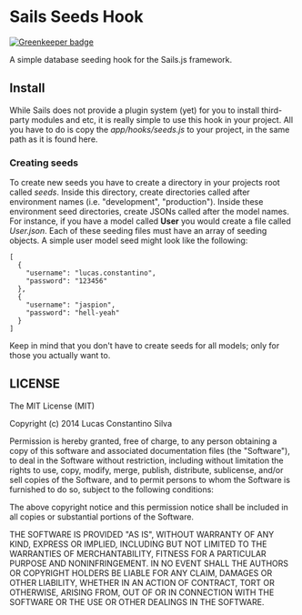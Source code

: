 Sails Seeds Hook
================

[![Greenkeeper badge](https://badges.greenkeeper.io/lucasconstantino/sails-hooks-seeds.svg)](https://greenkeeper.io/)

A simple database seeding hook for the Sails.js framework.

## Install

While Sails does not provide a plugin system (yet) for you to install third-party modules and etc, it is really simple to use this hook in your project. All you have to do is copy the *app/hooks/seeds.js* to your project, in the same path as it is found here.

### Creating seeds

To create new seeds you have to create a directory in your projects root called *seeds*. Inside this directory, create directories called after environment names (i.e. "development", "production"). Inside these environment seed directories, create JSONs called after the model names. For instance, if you have a model called **User** you would create a file called *User.json*. Each of these seeding files must have an array of seeding objects. A simple user model seed might look like the following:

```
[
  {
    "username": "lucas.constantino",
    "password": "123456"
  },
  {
    "username": "jaspion",
    "password": "hell-yeah"
  }
]
```

Keep in mind that you don't have to create seeds for all models; only for those you actually want to.

## LICENSE

The MIT License (MIT)

Copyright (c) 2014 Lucas Constantino Silva

Permission is hereby granted, free of charge, to any person obtaining a copy
of this software and associated documentation files (the "Software"), to deal
in the Software without restriction, including without limitation the rights
to use, copy, modify, merge, publish, distribute, sublicense, and/or sell
copies of the Software, and to permit persons to whom the Software is
furnished to do so, subject to the following conditions:

The above copyright notice and this permission notice shall be included in all
copies or substantial portions of the Software.

THE SOFTWARE IS PROVIDED "AS IS", WITHOUT WARRANTY OF ANY KIND, EXPRESS OR
IMPLIED, INCLUDING BUT NOT LIMITED TO THE WARRANTIES OF MERCHANTABILITY,
FITNESS FOR A PARTICULAR PURPOSE AND NONINFRINGEMENT. IN NO EVENT SHALL THE
AUTHORS OR COPYRIGHT HOLDERS BE LIABLE FOR ANY CLAIM, DAMAGES OR OTHER
LIABILITY, WHETHER IN AN ACTION OF CONTRACT, TORT OR OTHERWISE, ARISING FROM,
OUT OF OR IN CONNECTION WITH THE SOFTWARE OR THE USE OR OTHER DEALINGS IN THE
SOFTWARE.